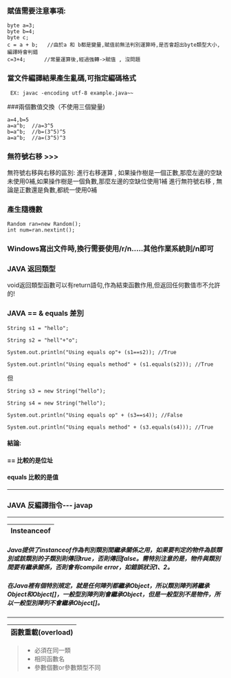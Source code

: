 
### 賦值需要注意事項:
```
byte a=3;
byte b=4;
byte c;
c = a + b;   //由於a 和 b都是變量,賦值前無法判別運算時,是否會超出byte類型大小,編譯時會判錯
c=3+4;      //常量運算後,經過強轉->賦值 , 沒問題
```

### 當文件編譯結果產生亂碼,可指定編碼格式
```
 EX: javac -encoding utf-8 example.java~~
```
###兩個數值交換（不使用三個變量)
```
a=4,b=5
a=a^b;  //a=3^5
b=a^b;  //b=(3^5)^5
a=a^b;  //a=(3^5)^3
```

### 無符號右移 >>>

無符號右移與右移的區別:
進行右移運算 ,  如果操作樹是一個正數,那麼左邊的空缺未使用0補,如果操作樹是一個負數,那麼左邊的空缺位使用1補
進行無符號右移 , 無論是正數還是負數,都統一使用0補

### 產生隨機數
```
Random ran=new Random();  
int num=ran.nextint();
```

### Windows寫出文件時,換行需要使用/r/n.....其他作業系統則/n即可

### JAVA 返回類型 
void返回類型函數可以有return語句,作為結束函數作用,但返回任何數值市不允許的!

### JAVA == & equals 差別
```
String s1 = "hello";

String s2 = "hell"+"o";

System.out.println("Using equals op"+ (s1==s2)); //True

System.out.println("Using equals method" + (s1.equals(s2))); //True
```

但

```
String s3 = new String("hello");

String s4 = new String("hello");

System.out.println("Using equals op" + (s3==s4)); //False

System.out.println("Using equals method" + (s3.equals(s4))); //True
```
#### 結論:
#### ==      比較的是位址
#### equals  比較的是值 

---

### JAVA 反編譯指令--- javap

---
|Insteanceof|
|----|

##### Java提供了instanceof作為判別類別間繼承關係之用，如果要判定的物件為該類別或該類別的子類別則傳回true，否則傳回false。需特別注意的是，物件與類別間要有繼承關係，否則會有compile error，如錯誤狀況1、2。
##### 在Java裡有個特別規定，就是任何陣列都繼承Object，所以類別陣列將繼承Object和Object[]，一般型別陣列則會繼承Object，但是一般型別不是物件，所以一般型別陣列不會繼承Object[]。

---
|函數重載(overload)|
|---|
>- 必須在同一類
>- 相同函數名
>- 參數個數or參數類型不同
